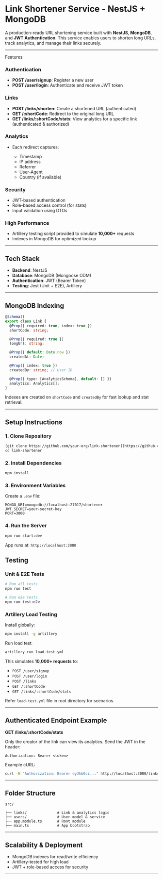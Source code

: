 # Link Shortener Service - NestJS + MongoDB

A production-ready URL shortening service built with **NestJS**, **MongoDB**, and **JWT Authentication**. This service enables users to shorten long URLs, track analytics, and manage their links securely.

---

Features

###  Authentication

* **POST /user/signup**: Register a new user
* **POST /user/login**: Authenticate and receive JWT token

###  Links

* **POST /links/shorten**: Create a shortened URL (authenticated)
* **GET /\:shortCode**: Redirect to the original long URL
* **GET /links/\:shortCode/stats**: View analytics for a specific link (authenticated & authorized)

###  Analytics

* Each redirect captures:

  * Timestamp
  * IP address
  * Referrer
  * User-Agent
  * Country (if available)

###  Security

* JWT-based authentication
* Role-based access control (for stats)
* Input validation using DTOs

###  High Performance

* Artillery testing script provided to simulate **10,000+** requests
* Indexes in MongoDB for optimized lookup

---

##  Tech Stack

* **Backend**: NestJS
* **Database**: MongoDB (Mongoose ODM)
* **Authentication**: JWT (Bearer Token)
* **Testing**: Jest (Unit + E2E), Artillery

---

##  MongoDB Indexing

```ts
@Schema()
export class Link {
  @Prop({ required: true, index: true })
  shortCode: string;

  @Prop({ required: true })
  longUrl: string;

  @Prop({ default: Date.now })
  createdAt: Date;

  @Prop({ index: true })
  createdBy: string; // User ID

  @Prop({ type: [AnalyticsSchema], default: [] })
  analytics: Analytics[];
}
```

Indexes are created on `shortCode` and `createdBy` for fast lookup and stat retrieval.

---

##  Setup Instructions

### 1. Clone Repository

```bash
[git clone https://github.com/your-org/link-shortener](https://github.com/vaibhavfunde/Bridge.git)
cd link-shortener
```

### 2. Install Dependencies

```bash
npm install
```

### 3. Environment Variables

Create a `.env` file:

```env
MONGO_URI=mongodb://localhost:27017/shortener
JWT_SECRET=your-secret-key
PORT=3000
```

### 4. Run the Server

```bash
npm run start:dev
```

App runs at: `http://localhost:3000`



##  Testing

### Unit & E2E Tests

```bash
# Run all tests
npm run test

# Run e2e tests
npm run test:e2e
```

### Artillery Load Testing

Install globally:

```bash
npm install -g artillery
```

Run load test:

```bash
artillery run load-test.yml
```

This simulates **10,000+ requests** to:

* `POST /user/signup`
* `POST /user/login`
* `POST /links`
* `GET /:shortCode`
* `GET /links/:shortCode/stats`

Refer `load-test.yml` file in root directory for scenarios.

---

##  Authenticated Endpoint Example

**GET /links/\:shortCode/stats**

Only the creator of the link can view its analytics.
Send the JWT in the header:

```http
Authorization: Bearer <token>
```

Example cURL:

```bash
curl -H "Authorization: Bearer eyJhbGci..." http://localhost:3000/links/m6ecZl/stats
```

---

##  Folder Structure

```
src/

├── links/              # Link & analytics logic
├── users/              # User model & service
├── app.module.ts       # Root module
├── main.ts             # App bootstrap
```

---

##  Scalability & Deployment


* MongoDB indexes for read/write efficiency
* Artillery-tested for high load
* JWT + role-based access for security

---



